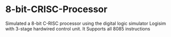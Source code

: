 # 8-bit-CRISC-Processor
Simulated a 8-bit C-RISC processor using the digital logic simulator Logisim with 3-stage hardwired control unit.
It Supports all 8085 instructions
